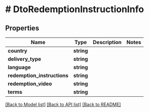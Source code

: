 # # DtoRedemptionInstructionInfo

## Properties

Name | Type | Description | Notes
------------ | ------------- | ------------- | -------------
**country** | **string** |  |
**delivery_type** | **string** |  |
**language** | **string** |  |
**redemption_instructions** | **string** |  |
**redemption_video** | **string** |  |
**terms** | **string** |  |

[[Back to Model list]](../../README.md#models) [[Back to API list]](../../README.md#endpoints) [[Back to README]](../../README.md)
